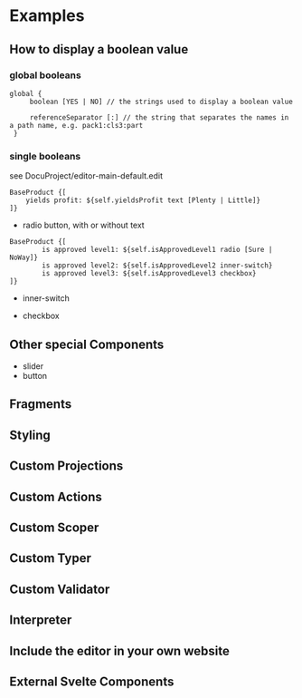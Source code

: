 # Examples

## How to display a boolean value

### global booleans

```freon
global {
     boolean [YES | NO] // the strings used to display a boolean value

     referenceSeparator [:] // the string that separates the names in a path name, e.g. pack1:cls3:part
 }
```

### single booleans

see DocuProject/editor-main-default.edit

```freon
BaseProduct {[
    yields profit: ${self.yieldsProfit text [Plenty | Little]}
]}
```

- radio button, with or without text

```freon
BaseProduct {[
        is approved level1: ${self.isApprovedLevel1 radio [Sure | NoWay]}
        is approved level2: ${self.isApprovedLevel2 inner-switch}
        is approved level3: ${self.isApprovedLevel3 checkbox}
]}
```

- inner-switch

- checkbox

## Other special Components
- slider
- button

## Fragments

## Styling

## Custom Projections

## Custom Actions

## Custom Scoper

## Custom Typer

## Custom Validator

## Interpreter

## Include the editor in your own website

## External Svelte Components

